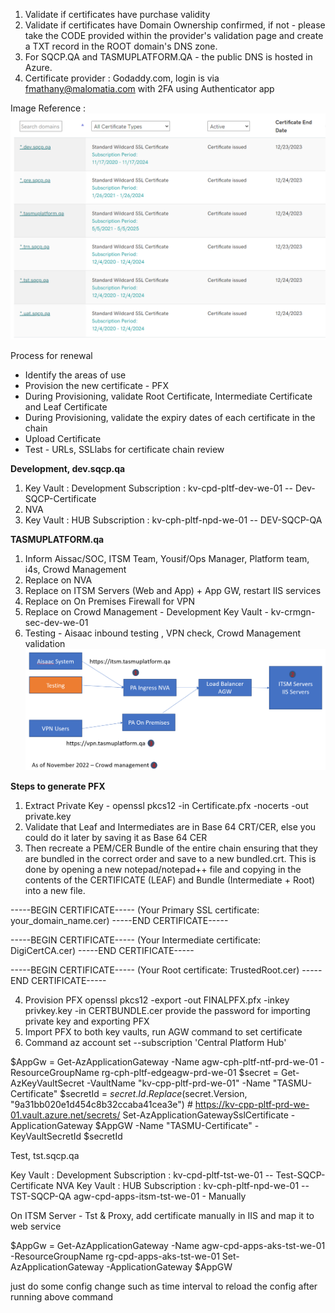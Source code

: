 1. Validate if certificates have purchase validity
2. Validate if certificates have Domain Ownership confirmed, if not - please take the CODE provided within the provider's validation page and create a TXT record in the ROOT domain's DNS zone.
3. For SQCP.QA and TASMUPLATFORM.QA - the public DNS is hosted in Azure. 
4. Certificate provider : Godaddy.com, login is via fmathany@malomatia.com  with 2FA using Authenticator app


Image Reference : ![image.png](/.attachments/image-3770d951-fb2a-469c-805e-64ae70d0306c.png)

Process for renewal

- Identify the areas of use
- Provision the new certificate - PFX
- During Provisioning, validate Root Certificate, Intermediate Certificate and Leaf Certificate
- During Provisioning, validate the expiry dates of each certificate in the chain
- Upload Certificate 
- Test - URLs, SSLlabs for certificate chain review 


**Development, dev.sqcp.qa**
1. Key Vault : Development Subscription : kv-cpd-pltf-dev-we-01 -- Dev-SQCP-Certificate
2. NVA
3. Key Vault : HUB Subscription : kv-cph-pltf-npd-we-01 -- DEV-SQCP-QA


**TASMUPLATFORM.qa**
1. Inform Aissac/SOC, ITSM Team, Yousif/Ops Manager, Platform team, i4s, Crowd Management
2. Replace on NVA
3. Replace on ITSM Servers (Web and App) + App GW, restart IIS services
4. Replace on On Premises Firewall for VPN
5. Replace on Crowd Management - Development Key Vault - kv-crmgn-sec-dev-we-01
6. Testing  - Aisaac inbound testing , VPN check, Crowd Management validation
![image.png](/.attachments/image-bfa9f7c7-5381-49c8-a0f6-34c4458fa8f0.png)



**Steps to generate PFX**
1. Extract Private Key - openssl pkcs12 -in Certificate.pfx -nocerts -out private.key
2. Validate that Leaf and Intermediates are in Base 64 CRT/CER, else you could do it later by saving it as Base 64 CER
3. Then recreate a PEM/CER Bundle of the entire chain ensuring that they are bundled in the correct order and save to a new bundled.crt. This is done by opening a new notepad/notepad++ file and copying in the contents of the CERTIFICATE (LEAF) and Bundle (Intermediate + Root) into a new file. 

-----BEGIN CERTIFICATE-----
(Your Primary SSL certificate: your_domain_name.cer)
-----END CERTIFICATE-----

 -----BEGIN CERTIFICATE-----
(Your Intermediate certificate: DigiCertCA.cer)
-----END CERTIFICATE-----

 -----BEGIN CERTIFICATE-----
(Your Root certificate: TrustedRoot.cer)
-----END CERTIFICATE-----

4. Provision PFX 
openssl pkcs12 -export -out FINALPFX.pfx -inkey privkey.key -in CERTBUNDLE.cer
provide the password for importing private key and exporting PFX
5. Import PFX to both key vaults, run AGW command to set certificate
6. Command
az account set --subscription 'Central Platform Hub'

$AppGw = Get-AzApplicationGateway -Name agw-cph-pltf-ntf-prd-we-01 -ResourceGroupName rg-cph-pltf-edgeagw-prd-we-01
$secret = Get-AzKeyVaultSecret -VaultName "kv-cpp-pltf-prd-we-01" -Name "TASMU-Certificate"
$secretId = $secret.Id.Replace($secret.Version, "9a31bb020e1d454c8b32ccaba41cea3e") # https://kv-cpp-pltf-prd-we-01.vault.azure.net/secrets/
Set-AzApplicationGatewaySslCertificate -ApplicationGateway $AppGW -Name "TASMU-Certificate" -KeyVaultSecretId $secretId


Test, tst.sqcp.qa



Key Vault : Development Subscription : kv-cpd-pltf-tst-we-01 -- Test-SQCP-Certificate
NVA
Key Vault : HUB Subscription : kv-cph-pltf-npd-we-01 -- TST-SQCP-QA
agw-cpd-apps-itsm-tst-we-01 - Manually

On ITSM Server - Tst & Proxy, add certificate manually in IIS and map it to web service

$AppGw = Get-AzApplicationGateway -Name agw-cpd-apps-aks-tst-we-01 -ResourceGroupName rg-cpd-apps-aks-tst-we-01
Set-AzApplicationGateway -ApplicationGateway $AppGW


just do some config change such as time interval to reload the config after running above command